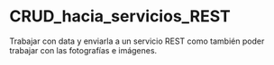 # CRUD_hacia_servicios_REST
Trabajar con data y enviarla a un servicio REST como también poder trabajar con las fotografías e imágenes.
